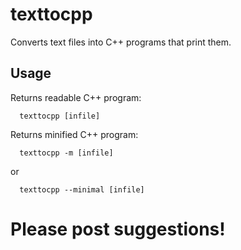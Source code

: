 # texttocpp
Converts text files into C++ programs that print them.

Usage
-----

Returns readable C++ program:

```
  texttocpp [infile]
```

Returns minified C++ program:

```
  texttocpp -m [infile]
```

or

```
  texttocpp --minimal [infile]
```

Please post suggestions!
========================

